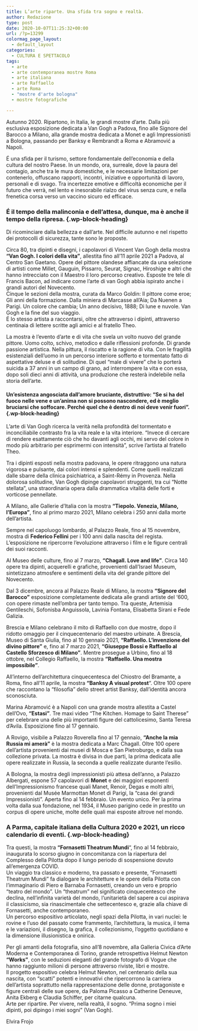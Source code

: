 ```yaml
---
title: L’arte riparte. Una sfida tra sogno e realtà.
author: Redazione
type: post
date: 2020-10-07T11:25:32+00:00
url: /?p=13299
colormag_page_layout:
  - default_layout
categories:
  - CULTURA E SPETTACOLO
tags:
  - arte
  - arte contemporanea mostre Roma
  - arte italiana
  - arte Raffaello
  - arte Roma
  - "mostre d'arte bologna"
  - mostre fotografiche

---
```

Autunno 2020. Ripartono, in Italia, le grandi mostre d’arte. Dalla più esclusiva esposizione dedicata a Van Gogh a Padova, fino alle Signore del Barocco a Milano, alla grande mostra dedicata a Monet e agli Impressionisti a Bologna, passando per Banksy e Rembrandt a Roma e Abramović a Napoli.

É una sfida per il turismo, settore fondamentale dell&#8217;economia e della cultura del nostro Paese. In un mondo, ora, surreale, dove la paura del contagio, anche tra le mura domestiche, e le necessarie limitazioni per contenerlo, offuscano rapporti, incontri, iniziative e opportunità di lavoro, personali e di svago. Tra incertezze emotive e difficoltà economiche per il futuro che verrà, nel lento e inesorabile rialzo del virus senza cure, e nella frenetica corsa verso un vaccino sicuro ed efficace. 

### É il tempo della malinconia e dell’attesa, dunque, ma è anche il tempo della ripresa. {.wp-block-heading}

Di ricominciare dalla bellezza e dall’arte. Nel difficile autunno e nel rispetto dei protocolli di sicurezza, tante sono le proposte.

Circa 80, tra dipinti e disegni, i capolavori di Vincent Van Gogh della mostra **“Van Gogh. I colori della vita”**, allestita fino all’11 aprile 2021 a Padova, al Centro San Gaetano. Opere del pittore olandese affiancate da una selezione di artisti come Millet, Gauguin, Pissarro, Seurat, Signac, Hiroshige e altri che hanno intrecciato con il Maestro il loro percorso creativo. Esposte tre tele di Francis Bacon, ad indicare come l’arte di van Gogh abbia ispirato anche i grandi autori del Novecento.  
Cinque le sezioni della mostra, curata da Marco Goldin: Il pittore come eroe; Gli anni della formazione. Dalla miniera di Marcasse all’Aia; Da Nuenen a Parigi. Un colore che cambia; Un anno decisivo, 1888; Di lune e nuvole. Van Gogh e la fine del suo viaggio.  
É lo stesso artista a raccontarsi, oltre che attraverso i dipinti, attraverso centinaia di lettere scritte agli amici e al fratello Theo. 

La mostra è l’evento d’arte e di vita che svela un volto nuovo del grande pittore. Uomo colto, schivo, metodico e dalle riflessioni profonde. Di grande passione artistica. Nella pittura, il riscatto e la ragione di vita. Con le fragilità esistenziali dell’uomo in un percorso interiore sofferto e tormentato fatto di aspettative deluse e di solitudine. Di quel “male di vivere” che lo porterà suicida a 37 anni in un campo di grano, ad interrompere la vita e con essa, dopo soli dieci anni di attività, una produzione che resterà indelebile nella storia dell’arte.

#### Un’esistenza angosciata dall’amore bruciante, distruttivo: “Se si ha del fuoco nelle vene e un’anima non si possono nascondere, ed è meglio bruciarsi che soffocare. Perché quel che è dentro di noi deve venir fuori”. {.wp-block-heading}

L’arte di Van Gogh ricerca la verità nella profondità del tormentato e inconciliabile contrasto fra la vita reale e la vita interiore. “Invece di cercare di rendere esattamente ciò che ho davanti agli occhi, mi servo del colore in modo più arbitrario per esprimermi con intensità”, scrive l’artista al fratello Theo.

Tra i dipinti esposti nella mostra padovana, le opere ritraggono una natura vigorosa e pulsante, dai colori intensi e splendenti. Come quelli realizzati dalle sbarre della clinica psichiatrica, a Saint-Rémy in Provenza. Nella dolorosa solitudine, Van Gogh dipinge capolavori struggenti, tra cui “Notte stellata”, una straordinaria opera dalla drammatica vitalità delle forti e vorticose pennellate. 

A Milano, alle Gallerie d&#8217;Italia con la mostra **&#8220;Tiepolo. Venezia, Milano, l’Europa&#8221;**, fino al primo marzo 2021, Milano celebra i 250 anni dalla morte dell&#8217;artista.

Sempre nel capoluogo lombardo, al Palazzo Reale, fino al 15 novembre, mostra di **Federico Fellini** per i 100 anni dalla nascita del regista. L’esposizione ne ripercorre l&#8217;evoluzione attraverso i film e le figure centrali dei suoi racconti.

Al Museo delle culture, fino al 7 marzo, **“Chagall. Love and life”**. Circa 140 opere tra dipinti, acquerelli e grafiche, provenienti dall’Israel Museum, sintetizzano atmosfere e sentimenti della vita del grande pittore del Novecento.

Dal 3 dicembre, ancora al Palazzo Reale di Milano, la mostra **“Signore del Barocco”** esposizione completamente dedicata alle grandi artiste del ‘600, con opere rimaste nell’ombra per tanto tempo. Tra queste, Artemisia Gentileschi, Sofonisba Anguissola, Lavinia Fontana, Elisabetta Sirani e Fede Galizia.

Brescia e Milano celebrano il mito di Raffaello con due mostre, dopo il ridotto omaggio per il cinquecentenario del maestro urbinate. A Brescia, Museo di Santa Giulia, fino al 10 gennaio 2021, **&#8220;Raffaello. L&#8217;invenzione del divino pittore&#8221;** e, fino al 7 marzo 2021, **&#8220;Giuseppe Bossi e Raffaello al Castello Sforzesco di Milano&#8221;**. Mentre prosegue a Urbino, fino al 18 ottobre, nel Collegio Raffaello, la mostra **&#8220;Raffaello. Una mostra impossibile&#8221;**.

All’interno dell’architettura cinquecentesca del Chiostro del Bramante, a Roma, fino all’11 aprile, la mostra **&#8220;Banksy A visual protest**&#8220;. Oltre 100 opere che raccontano la “filosofia” dello street artist Banksy, dall’identità ancora sconosciuta.

Marina Abramović è a Napoli con una grande mostra allestita a Castel dell&#8217;Ovo, **“Estasi”**. Tre maxi video “The Kitchen. Homage to Saint Therese” per celebrare una delle più importanti figure del cattolicesimo, Santa Teresa d’Avila. Esposizione fino al 17 gennaio.

A Rovigo, visibile a Palazzo Roverella fino al 17 gennaio, **&#8220;Anche la mia Russia mi amerà&#8221;** è la mostra dedicata a Marc Chagall. Oltre 100 opere dell’artista provenienti dai musei di Mosca e San Pietroburgo, e dalla sua collezione privata. La mostra è divisa in due parti, la prima dedicata alle opere realizzate in Russia, la seconda a quelle realizzate durante l’esilio.

A Bologna, la mostra degli impressionisti più attesa dell’anno, a Palazzo Albergati, espone 57 capolavori di **Monet** e dei maggiori esponenti dell’Impressionismo francese quali Manet, Renoir, Degas e molti altri, provenienti dal Musée Marmottan Monet di Parigi, la “casa dei grandi Impressionisti”. Aperta fino al 14 febbraio. Un evento unico. Per la prima volta dalla sua fondazione, nel 1934, il Museo parigino cede in prestito un corpus di opere uniche, molte delle quali mai esposte altrove nel mondo.

### A Parma, capitale italiana della Cultura 2020 e 2021, un ricco calendario di eventi. {.wp-block-heading}

Tra questi, la mostra **&#8220;Fornasetti Theatrum Mundi**&#8220;, fino al 14 febbraio, inaugurata lo scorso giugno in concomitanza con la riapertura del Complesso della Pilotta dopo il lungo periodo di sospensione dovuto all’emergenza COVID.  
Un viaggio tra classico e moderno, tra passato e presente, “Fornasetti Theatrum Mundi” fa dialogare le architetture e le opere della Pilotta con l’immaginario di Piero e Barnaba Fornasetti, creando un vero e proprio “teatro del mondo”. Un “theatrum” nel significato cinquecentesco che declina, nell’infinita varietà del mondo, l’unitarietà del sapere a cui aspirava il classicismo, sia rinascimentale che settecentesco e, grazie alla chiave di Fornasetti, anche contemporaneo.  
Un percorso espositivo articolato, negli spazi della Pilotta, in vari nuclei: le rovine e l’uso del passato come frammento, l’architettura, la musica, il tema e le variazioni, il disegno, la grafica, il collezionismo, l’oggetto quotidiano e la dimensione illusionistica e onirica.

Per gli amanti della fotografia, sino all’8 novembre, alla Galleria Civica d’Arte Moderna e Contemporanea di Torino, grande retrospettiva Helmut Newton **“Works”**, con le seduzioni eleganti del grande fotografo di Vogue che hanno raggiunto milioni di persone attraverso riviste, libri e mostre.  
Il progetto espositivo celebra Helmut Newton, nel centenario della sua nascita, con “scatti” potenti e innovativi che ripercorrono la carriera dell’artista soprattutto nella rappresentazione delle donne, protagoniste e figure centrali delle sue opere, da Paloma Picasso a Catherine Deneuve, Anita Ekberg e Claudia Schiffer, per citarne qualcuna.  
Arte per ripartire. Per vivere, nella realtà, il sogno. “Prima sogno i miei dipinti, poi dipingo i miei sogni” (Van Gogh).

Elvira Frojo